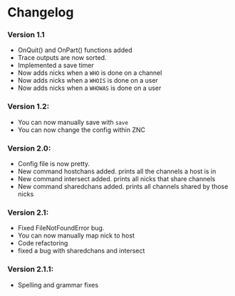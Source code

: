 # Changelog

### Version 1.1
  * OnQuit() and OnPart() functions added
  * Trace outputs are now sorted.
  * Implemented a save timer
  * Now adds nicks when a `WHO` is done on a channel
  * Now adds nicks when a `WHOIS` is done on a user
  * Now adds nicks when a `WHOWAS` is done on a user

### Version 1.2:
  * You can now manually save with `save`
  * You can now change the config within ZNC

### Version 2.0:
  * Config file is now pretty.
  * New command hostchans added. prints all the channels a host is in
  * New command intersect added.  prints all nicks that share channels
  * New command sharedchans added.  prints all channels shared by those nicks

### Version 2.1:
  * Fixed FileNotFoundError bug.
  * You can now manually map nick to host
  * Code refactoring
  * fixed a bug with sharedchans and intersect

### Version 2.1.1:
  * Spelling and grammar fixes
